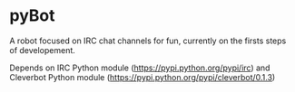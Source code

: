 pyBot
=====

A robot focused on IRC chat channels for fun, currently on the firsts
steps of developement.

Depends on IRC Python module (https://pypi.python.org/pypi/irc) and Cleverbot Python module (https://pypi.python.org/pypi/cleverbot/0.1.3)